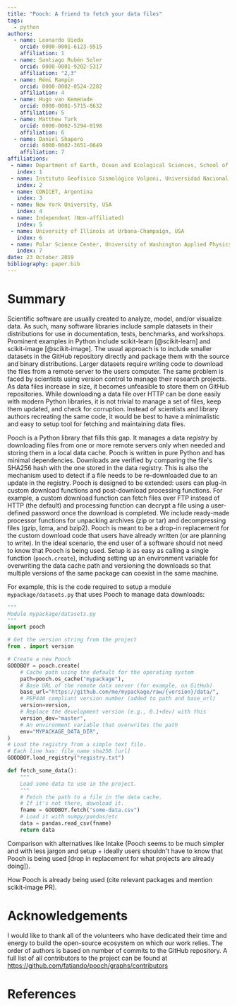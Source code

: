 ```yaml
---
title: "Pooch: A friend to fetch your data files"
tags:
  - python
authors:
  - name: Leonardo Uieda
    orcid: 0000-0001-6123-9515
    affiliation: 1
  - name: Santiago Rubén Soler
    orcid: 0000-0001-9202-5317
    affiliation: "2,3"
  - name: Rémi Rampin
    orcid: 0000-0002-0524-2282
    affiliation: 4
  - name: Hugo van Kemenade
    orcid: 0000-0001-5715-8632
    affiliation: 5
  - name: Matthew Turk
    orcid: 0000-0002-5294-0198
    affiliation: 6
  - name: Daniel Shapero
    orcid: 0000-0002-3651-0649
    affiliation: 7
affiliations:
 - name: Department of Earth, Ocean and Ecological Sciences, School of Environmental Sciences, University of Liverpool, UK
   index: 1
 - name: Instituto Geofísico Sismológico Volponi, Universidad Nacional de San Juan, Argentina
   index: 2
 - name: CONICET, Argentina
   index: 3
 - name: New York University, USA
   index: 4
 - name: Independent (Non-affiliated)
   index: 5
 - name: University of Illinois at Urbana-Champaign, USA
   index: 6
 - name: Polar Science Center, University of Washington Applied Physics Lab, USA
   index: 7
date: 23 October 2019
bibliography: paper.bib
---
```


# Summary

Scientific software are usually created to analyze, model, and/or visualize
data.
As such, many software libraries include sample datasets in their distributions
for use in documentation, tests, benchmarks, and workshops.
Prominent examples in Python include scikit-learn [@scikit-learn] and
scikit-image [@scikit-image].
The usual approach is to include smaller datasets in the GitHub repository
directly and package them with the source and binary distributions.
Larger datasets require writing code to download the files from a remote server
to the users computer.
The same problem is faced by scientists using version control to manage their
research projects.
As data files increase in size, it becomes unfeasible to store them on GitHub
repositories.
While downloading a data file over HTTP can be done easily with modern Python
libraries, it is not trivial to manage a set of files, keep them updated, and
check for corruption.
Instead of scientists and library authors recreating the same code, it would be
best to have a minimalistic and easy to setup tool for fetching and maintaining
data files.

Pooch is a Python library that fills this gap.
It manages a data *registry* by downloading files from one or more remote
servers only when needed and storing them in a local data cache.
Pooch is written in pure Python and has minimal dependencies.
Downloads are verified by comparing the file's SHA256 hash with the one stored
in the data registry.
This is also the mechanism used to detect if a file needs to be re-downloaded
due to an update in the registry.
Pooch is designed to be extended: users can plug-in custom download functions
and post-download processing functions.
For example, a custom download function can fetch files over FTP instead of
HTTP (the default) and processing function can decrypt a file using a
user-defined password once the download is completed.
We include ready-made processor functions for unpacking archives (zip or tar)
and decompressing files (gzip, lzma, and bzip2).
Pooch is meant to be a drop-in replacement for the custom download code that
users have already written (or are planning to write).
In the ideal scenario, the end user of a software should not need to know that
Pooch is being used.
Setup is as easy as calling a single function (`pooch.create`), including
setting up an environment variable for overwriting the data cache path and
versioning the downloads so that multiple versions of the same package can
coexist in the same machine.

For example, this is the code required to setup a module
`mypackage/datasets.py` that uses Pooch to manage data downloads:

```python
"""
Module mypackage/datasets.py
"""
import pooch

# Get the version string from the project
from . import version

# Create a new Pooch
GOODBOY = pooch.create(
    # Cache path using the default for the operating system
    path=pooch.os_cache("mypackage"),
    # Base URL of the remote data server (for example, on GitHub)
    base_url="https://github.com/me/mypackage/raw/{version}/data/",
    # PEP440 compliant version number (added to path and base_url)
    version=version,
    # Replace the development version (e.g., 0.1+dev) with this
    version_dev="master",
    # An environment variable that overwrites the path
    env="MYPACKAGE_DATA_DIR",
)
# Load the registry from a simple text file.
# Each line has: file_name sha256 [url]
GOODBOY.load_registry("registry.txt")

def fetch_some_data():
    """
    Load some data to use in the project.
    """
    # Fetch the path to a file in the data cache.
    # If it's not there, download it.
    fname = GOODBOY.fetch("some-data.csv")
    # Load it with numpy/pandas/etc
    data = pandas.read_csv(fname)
    return data
```

Comparison with alternatives like Intake (Pooch seems to be much simpler and
with less jargon and setup + ideally users shouldn't have to know that Pooch is
being used [drop in replacement for what projects are already doing]).

How Pooch is already being used (cite relevant packages and mention
scikit-image PR).


# Acknowledgements

I would like to thank all of the volunteers who have dedicated their time and
energy to build the open-source ecosystem on which our work relies.
The order of authors is based on number of commits to the GitHub repository.
A full list of all contributors to the project can be found at
https://github.com/fatiando/pooch/graphs/contributors

# References
